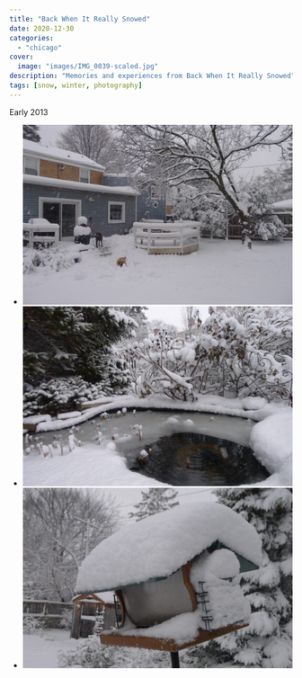 ```yaml
---
title: "Back When It Really Snowed"
date: 2020-12-30
categories:
  - "chicago"
cover:
  image: "images/IMG_0039-scaled.jpg"
description: "Memories and experiences from Back When It Really Snowed"
tags: [snow, winter, photography]
---
```


Early 2013

- ![Snow in Chicago Early 2013](images/IMG_0039-1024x683.jpg)
- ![Snow in Chicago Early 2013](images/IMG_0040-1024x683.jpg)
- ![Snow in Chicago Early 2013](images/P1030050-1024x683.jpg)
